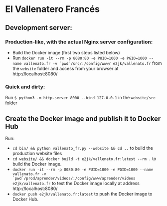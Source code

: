 El Vallenatero Francés
======================

## Development server:

### Production-like, with the actual Nginx server configuration:

* Build the Docker image (first two steps listed below)
* Run ``docker run -it --rm -p 8080:80 -e PUID=1000 -e PGID=1000 --name vallenato.fr -v `pwd`/src/:/config/www/ e2jk/vallenato.fr`` from the `website` folder and access from your browser at http://localhost:8080/

### Quick and dirty:

Run `$ python3 -m http.server 8000 --bind 127.0.0.1` in the `website/src` folder

## Create the Docker image and publish it to Docker Hub

Run:

* `cd bin/ && python vallenato_fr.py --website && cd ..` to build the production website files
* `cd website/ && docker build -t e2jk/vallenato.fr:latest --rm .` to build the Docker image.
* ``docker run -it --rm -p 8080:80 -e PUID=1000 -e PGID=1000 --name vallenato.fr -v `pwd`/prod/aprender/videos/:/config/www/aprender/videos e2jk/vallenato.fr`` to test the Docker image locally at address http://localhost:8080/
* `docker push e2jk/vallenato.fr:latest` to push the Docker image to Docker Hub.
